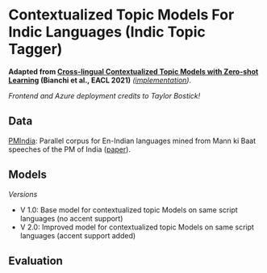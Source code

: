 # Contextualized Topic Models For Indic Languages (Indic Topic Tagger)

**Adapted from [Cross-lingual Contextualized Topic Models with Zero-shot Learning](https://aclanthology.org/2021.eacl-main.143) (Bianchi et al., EACL 2021)** *([implementation](https://github.com/DivyaRustagi10/contextualized-topic-models-ssl/blob/main/notebooks/ZeroshotTM_Parent_Paper_Implementation.ipynb))*.

*Frontend and Azure deployment credits to Taylor Bostick!*

## Data
[PMIndia](https://data.statmt.org/pmindia/): Parallel corpus for En-Indian languages mined from Mann ki Baat speeches of the PM of India ([paper](https://arxiv.org/abs/2001.09907)).

## Models
*Versions*
* V 1.0: Base model for contextualized topic Models on same script languages (no accent support)
* V 2.0: Improved model for contextualized topic Models on same script languages (accent support added)

## Evaluation
